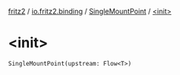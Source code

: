[fritz2](../../index.md) / [io.fritz2.binding](../index.md) / [SingleMountPoint](index.md) / [&lt;init&gt;](./-init-.md)

# &lt;init&gt;

`SingleMountPoint(upstream: Flow<T>)`